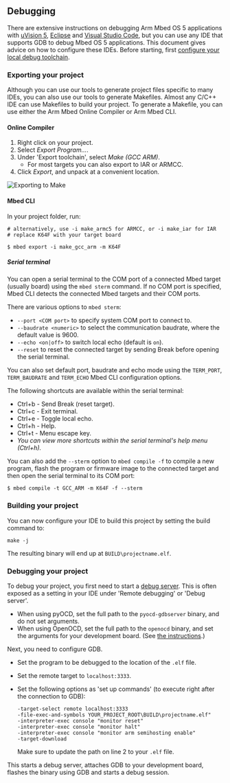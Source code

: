 ## Debugging

There are extensive instructions on debugging Arm Mbed OS 5 applications with [uVision 5](../tutorials/keil-uvision.html), [Eclipse](../tutorials/eclipse.html) and [Visual Studio Code](../tutorials/visual-studio-code.html), but you can use any IDE that supports GDB to debug Mbed OS 5 applications. This document gives advice on how to configure these IDEs. Before starting, first [configure your local debug toolchain](setting-up-a-local-debug-toolchain.html).

### Exporting your project

Although you can use our tools to generate project files specific to many IDEs, you can also use our tools to generate Makefiles. Almost any C/C++ IDE can use Makefiles to build your project. To generate a Makefile, you can use either the Arm Mbed Online Compiler or Arm Mbed CLI.

#### Online Compiler

1. Right click on your project.
1. Select *Export Program...*.
1. Under 'Export toolchain', select *Make (GCC ARM)*.
    * For most targets you can also export to IAR or ARMCC.
1. Click *Export*, and unpack at a convenient location.

![Exporting to Make](https://s3-us-west-2.amazonaws.com/mbed-os-docs-images/other_ides1.png)

#### Mbed CLI

In your project folder, run:

```
# alternatively, use -i make_armc5 for ARMCC, or -i make_iar for IAR
# replace K64F with your target board

$ mbed export -i make_gcc_arm -m K64F
```

##### Serial terminal

You can open a serial terminal to the COM port of a connected Mbed target (usually board) using the `mbed sterm` command. If no COM port is specified, Mbed CLI detects the connected Mbed targets and their COM ports.

There are various options to `mbed sterm`:

- `--port <COM port>` to specify system COM port to connect to.
- `--baudrate <numeric>` to select the communication baudrate, where the default value is 9600.
- `--echo <on|off>` to switch local echo (default is `on`).
- `--reset` to reset the connected target by sending Break before opening the serial terminal.

You can also set default port, baudrate and echo mode using the `TERM_PORT`, `TERM_BAUDRATE` and `TERM_ECHO` Mbed CLI configuration options.

The following shortcuts are available within the serial terminal:

- Ctrl+b - Send Break (reset target).
- Ctrl+c - Exit terminal.
- Ctrl+e - Toggle local echo.
- Ctrl+h - Help.
- Ctrl+t - Menu escape key.
- _You can view more shortcuts within the serial terminal's help menu (Ctrl+h)._

You can also add the `--sterm` option to `mbed compile -f` to compile a new program, flash the program or firmware image to the connected target and then open the serial terminal to its COM port:

```
$ mbed compile -t GCC_ARM -m K64F -f --sterm
```

### Building your project

You can now configure your IDE to build this project by setting the build command to:

```
make -j
```

The resulting binary will end up at `BUILD\projectname.elf`.

### Debugging your project

To debug your project, you first need to start a [debug server](setting-up-a-local-debug-toolchain.html#running-a-debug-server). This is often exposed as a setting in your IDE under 'Remote debugging' or 'Debug server'.

- When using pyOCD, set the full path to the `pyocd-gdbserver` binary, and do not set arguments.
- When using OpenOCD, set the full path to the `openocd` binary, and set the arguments for your development board. (See [the instructions](setting-up-a-local-debug-toolchain.html#openocd).)

Next, you need to configure GDB.

- Set the program to be debugged to the location of the `.elf` file.
- Set the remote target to `localhost:3333`.
- Set the following options as 'set up commands' (to execute right after the connection to GDB):

    ```
    -target-select remote localhost:3333
    -file-exec-and-symbols YOUR_PROJECT_ROOT\BUILD\projectname.elf"
    -interpreter-exec console "monitor reset"
    -interpreter-exec console "monitor halt"
    -interpreter-exec console "monitor arm semihosting enable"
    -target-download
    ```

   Make sure to update the path on line 2 to your `.elf` file.

This starts a debug server, attaches GDB to your development board, flashes the binary using GDB and starts a debug session.
